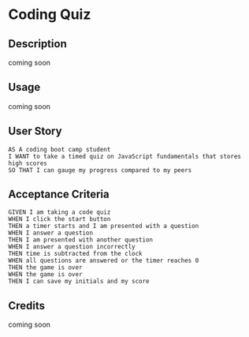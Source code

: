# Coding Quiz

## Description 
coming soon

## Usage
coming soon

## User Story

```
AS A coding boot camp student
I WANT to take a timed quiz on JavaScript fundamentals that stores high scores
SO THAT I can gauge my progress compared to my peers

```

## Acceptance Criteria

```
GIVEN I am taking a code quiz
WHEN I click the start button
THEN a timer starts and I am presented with a question
WHEN I answer a question
THEN I am presented with another question
WHEN I answer a question incorrectly
THEN time is subtracted from the clock
WHEN all questions are answered or the timer reaches 0
THEN the game is over
WHEN the game is over
THEN I can save my initials and my score

```

## Credits
coming soon
